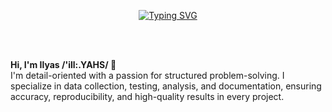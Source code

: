 <p align="center">
  <a href="https://git.io/typing-svg">
    <img src="https://readme-typing-svg.demolab.com?font=Fira+Code&pause=1000&color=AD29F7&width=435&lines=Ny'alotha+is+but+a+sleep+away..." alt="Typing SVG"/>
  </a>

  <br><br>

  <strong>Hi, I'm Ilyas /'ill:.YAHS/ 👋</strong><br>
  I'm detail-oriented with a passion for structured problem-solving. I specialize in data collection, testing, analysis, and documentation, ensuring accuracy, reproducibility, and high-quality results in every project.
</p>
